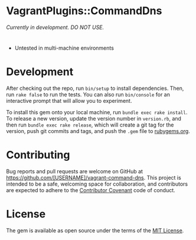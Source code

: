 VagrantPlugins::CommandDns
==========================

_*Currently in development. DO NOT USE.*_


# 
 - Untested in multi-machine environments


# Development

After checking out the repo, run `bin/setup` to install dependencies. Then, run `rake false` to run the tests. You can also run `bin/console` for an interactive prompt that will allow you to experiment.

To install this gem onto your local machine, run `bundle exec rake install`. To release a new version, update the version number in `version.rb`, and then run `bundle exec rake release`, which will create a git tag for the version, push git commits and tags, and push the `.gem` file to [rubygems.org](https://rubygems.org).


# Contributing

Bug reports and pull requests are welcome on GitHub at https://github.com/[USERNAME]/vagrant-command-dns. This project is intended to be a safe, welcoming space for collaboration, and contributors are expected to adhere to the [Contributor Covenant](contributor-covenant.org) code of conduct.


# License

The gem is available as open source under the terms of the [MIT License](http://opensource.org/licenses/MIT).

